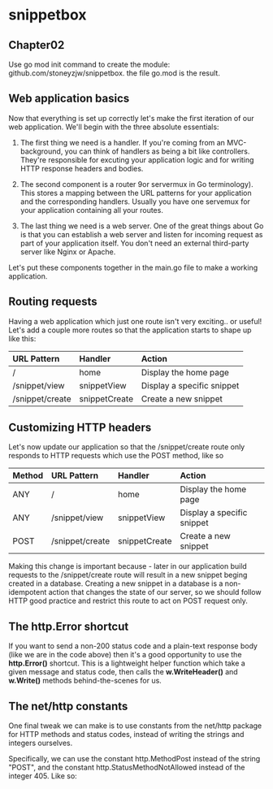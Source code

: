 # snippetbox

## Chapter02 

Use go mod init command to create the module: github.com/stoneyzjw/snippetbox. the file go.mod is the
result.

## Web application basics 

Now that everything is set up correctly let's make the first iteration of our web application. We'll
begin with the three absolute essentials: 
1. The first thing we need is a handler. If you're coming from an MVC-background, you can think of
   handlers as being a bit like controllers. They're responsible for excuting your application logic
   and for writing HTTP response headers and bodies.

2. The second component is a router 9or servermux in Go terminology). This stores a mapping between the
   URL patterns for your application and the corresponding handlers. Usually you have one servemux for
   your application containing all your routes. 

3. The last thing we need is a web server. One of the great things about Go is that you can establish a
   web server and listen for incoming request as part of your application itself. You don't need an
   external third-party server like Nginx or Apache. 

Let's put these components together in the main.go file to make a working application. 

## Routing requests 

Having a web application which just one route isn't very exciting.. or useful! Let's add a couple more
routes so that the application starts to shape up like this: 

|URL Pattern |Handler|Action 
|:----|:----|:-----|
|/ | home | Display the home page |
|/snippet/view| snippetView| Display a specific snippet|
|/snippet/create|snippetCreate|Create a new snippet|

## Customizing HTTP headers 

Let's now update our application so that the /snippet/create route only responds to HTTP requests which
use the POST method, like so

|Method|URL Pattern |Handler|Action 
|:----|:----|:----|:-----|
|ANY|/ | home | Display the home page |
|ANY|/snippet/view| snippetView| Display a specific snippet|
|POST|/snippet/create|snippetCreate|Create a new snippet|

Making this change is important because - later in our application build requests to the
/snippet/create route will result in a new snippet beging created in a database. Creating a new snippet
in a database is a non-idempotent action that changes the state of our server, so we should follow HTTP
good practice and restrict this route to act on POST request only. 

## The http.Error shortcut 

If you want to send a non-200 status code and a plain-text response body (like we are in the code
above) then it's a good opportunity to use the **http.Error()** shortcut. This is a lightweight helper
function which take a given message and status code, then calls the **w.WriteHeader()** and
**w.Write()** methods behind-the-scenes for us. 

## The net/http constants 

One final tweak we can make is to use constants from the net/http package for HTTP methods and status
codes, instead of writing the strings and integers ourselves. 

Specifically, we can use the constant http.MethodPost instead of the string "POST", and the constant
http.StatusMethodNotAllowed instead of the integer 405. Like so: 


